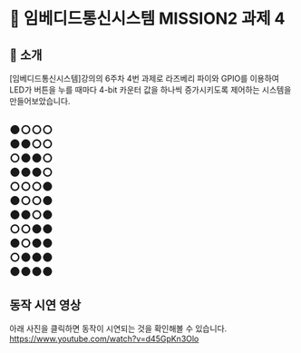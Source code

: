 
# 📌 임베디드통신시스템 MISSION2 과제 4

## 📖 소개

[임베디드통신시스템]강의의 6주차 4번 과제로 라즈베리 파이와 GPIO를 이용하여 LED가 버튼을 누를 때마다 4-bit 카운터 값을 하나씩 증가시키도록 제어하는 시스템을 만들어보았습니다. 

●○○○   
●●○○   
○●●○   
●●●○   
○○○●   
●○○●   
●●○●   
○○●●   
●○●●   
○●●●   
●●●●   
---
## 동작 시연 영상

아래 사진을 클릭하면 동작이 시연되는 것을 확인해볼 수 있습니다.
https://www.youtube.com/watch?v=d45GpKn3Olo
